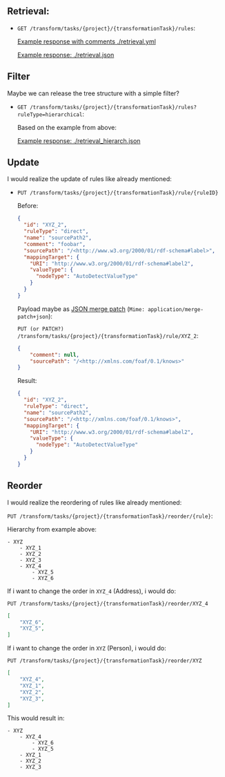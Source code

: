 
## Retrieval:

-   `GET /transform/tasks/{project}/{transformationTask}/rules`:

    [Example response with comments ./retrieval.yml](./retrieval.yml)

    [Example response: ./retrieval.json](./retrieval.json)

## Filter

Maybe we can release the tree structure with a simple filter?

-   `GET /transform/tasks/{project}/{transformationTask}/rules?ruleType=hierarchical`:

    Based on the example from above:

    [Example response: ./retrieval_hierarch.json](./retrieval_hierarch.json)

## Update

I would realize the update of rules like already mentioned:
- `PUT /transform/tasks/{project}/{transformationTask}/rule/{ruleID}`

    Before:

    ```json
    {
      "id": "XYZ_2",
      "ruleType": "direct",
      "name": "sourcePath2",
      "comment": "foobar",
      "sourcePath": "/<http://www.w3.org/2000/01/rdf-schema#label>",
      "mappingTarget": {
        "URI": "http://www.w3.org/2000/01/rdf-schema#label2",
        "valueType": {
          "nodeType": "AutoDetectValueType"
        }
      }
    }
    ```

    Payload maybe as [JSON merge patch](https://tools.ietf.org/html/rfc7396) (`Mime: application/merge-patch+json`):

    `PUT (or PATCH?) /transform/tasks/{project}/{transformationTask}/rule/XYZ_2`:

    ```json
    {
        "comment": null,
        "sourcePath": "/<http://xmlns.com/foaf/0.1/knows>"
    }
    ```

    Result:

    ```json
    {
      "id": "XYZ_2",
      "ruleType": "direct",
      "name": "sourcePath2",
      "sourcePath": "/<http://xmlns.com/foaf/0.1/knows>",
      "mappingTarget": {
        "URI": "http://www.w3.org/2000/01/rdf-schema#label2",
        "valueType": {
          "nodeType": "AutoDetectValueType"
        }
      }
    }
    ```

## Reorder

I would realize the reordering of rules like already mentioned:

`PUT /transform/tasks/{project}/{transformationTask}/reorder/{rule}`:

Hierarchy from example above:

```
- XYZ
    - XYZ_1
    - XYZ_2
    - XYZ_3
    - XYZ_4
        - XYZ_5
        - XYZ_6
```

If i want to change the order in `XYZ_4` (Address), i would do:

`PUT /transform/tasks/{project}/{transformationTask}/reorder/XYZ_4`

```json
[
    "XYZ_6",
    "XYZ_5",
]
```

If i want to change the order in `XYZ` (Person), i would do:

`PUT /transform/tasks/{project}/{transformationTask}/reorder/XYZ`

```json
[
    "XYZ_4",
    "XYZ_1",
    "XYZ_2",
    "XYZ_3",
]
```

This would result in:

```
- XYZ
    - XYZ_4
        - XYZ_6
        - XYZ_5
    - XYZ_1
    - XYZ_2
    - XYZ_3
```
